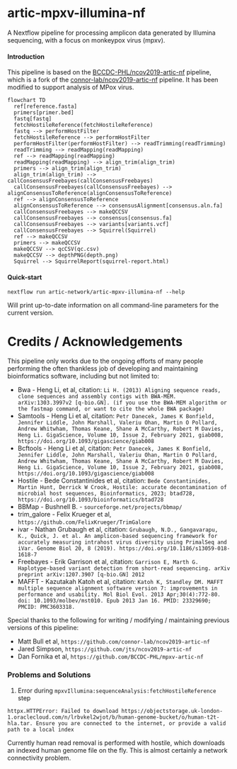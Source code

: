 # artic-mpxv-illumina-nf
A Nextflow pipeline for processing amplicon data generated by Illumina sequencing, with a focus on monkeypox virus (mpxv).

#### Introduction

This pipeline is based on the [BCCDC-PHL/ncov2019-artic-nf](https://github.com/BCCDC-PHL/ncov2019-artic-nf) pipeline, which is a fork of the [connor-lab/ncov2019-artic-nf](https://github.com/connor-lab/ncov2019-artic-nf) pipeline. It has been modified to support analysis of MPox virus.

```mermaid
flowchart TD
  ref[reference.fasta]
  primers[primer.bed]
  fastq[fastq]
  fetchHostileReference(fetchHostileReference)
  fastq --> performHostFilter
  fetchHostileReference --> performHostFilter
  performHostFilter(performHostFilter) --> readTrimming(readTrimming)
  readTrimming --> readMapping(readMapping)
  ref --> readMapping(readMapping)
  readMapping(readMapping) --> align_trim(align_trim)
  primers --> align_trim(align_trim)
  align_trim(align_trim) --> callConsensusFreebayes(callConsensusFreebayes)
  callConsensusFreebayes(callConsensusFreebayes) --> alignConsensusToReference(alignConsensusToReference)
  ref --> alignConsensusToReference
  alignConsensusToReference --> consensusAlignment[consensus.aln.fa]
  callConsensusFreebayes --> makeQCCSV
  callConsensusFreebayes --> consensus[consensus.fa]
  callConsensusFreebayes --> variants[variants.vcf]
  callConsensusFreebayes --> Squirrel(Squirrel)
  ref --> makeQCCSV
  primers --> makeQCCSV
  makeQCCSV --> qcCSV(qc.csv)
  makeQCCSV --> depthPNG(depth.png)
  Squirrel --> SquirrelReport(squirrel-report.html)
```

#### Quick-start

```
nextflow run artic-network/artic-mpxv-illumina-nf --help
```

Will print up-to-date information on all command-line parameters for the current version.

# Credits / Acknowledgements
This pipeline only works due to the ongoing efforts of many people performing the often thankless
job of developing and maintaining bioinformatics software, including but not limited to:

* Bwa - Heng Li, et al, citation: `Li H. (2013) Aligning sequence reads, clone sequences and assembly contigs with BWA-MEM. arXiv:1303.3997v2 [q-bio.GN]. (if you use the BWA-MEM algorithm or the fastmap command, or want to cite the whole BWA package)`
* Samtools - Heng Li et al, citation: `Petr Danecek, James K Bonfield, Jennifer Liddle, John Marshall, Valeriu Ohan, Martin O Pollard, Andrew Whitwham, Thomas Keane, Shane A McCarthy, Robert M Davies, Heng Li. GigaScience, Volume 10, Issue 2, February 2021, giab008, https://doi.org/10.1093/gigascience/giab008`
* Bcftools - Heng Li et al, citation: `Petr Danecek, James K Bonfield, Jennifer Liddle, John Marshall, Valeriu Ohan, Martin O Pollard, Andrew Whitwham, Thomas Keane, Shane A McCarthy, Robert M Davies, Heng Li. GigaScience, Volume 10, Issue 2, February 2021, giab008, https://doi.org/10.1093/gigascience/giab008`
* Hostile - Bede Constantinides et al, citation: `Bede Constantinides, Martin Hunt, Derrick W Crook, Hostile: accurate decontamination of microbial host sequences, Bioinformatics, 2023; btad728, https://doi.org/10.1093/bioinformatics/btad728`
* BBMap - Bushnell B. - `sourceforge.net/projects/bbmap/`
* trim_galore - Felix Krueger et al, `https://github.com/FelixKrueger/TrimGalore`
* ivar - Nathan Grubaugh et al, citation: `Grubaugh, N.D., Gangavarapu, K., Quick, J. et al. An amplicon-based sequencing framework for accurately measuring intrahost virus diversity using PrimalSeq and iVar. Genome Biol 20, 8 (2019). https://doi.org/10.1186/s13059-018-1618-7`
* Freebayes - Erik Garrison et al, citation: `Garrison E, Marth G. Haplotype-based variant detection from short-read sequencing. arXiv preprint arXiv:1207.3907 [q-bio.GN] 2012`
* MAFFT - Kazutakah Katoh et al, citation: `Katoh K, Standley DM. MAFFT multiple sequence alignment software version 7: improvements in performance and usability. Mol Biol Evol. 2013 Apr;30(4):772-80. doi: 10.1093/molbev/mst010. Epub 2013 Jan 16. PMID: 23329690; PMCID: PMC3603318.`
  
Special thanks to the following for writing / modifying / maintaining previous versions of this pipeline:
* Matt Bull et al, `https://github.com/connor-lab/ncov2019-artic-nf`
* Jared Simpson, `https://github.com/jts/ncov2019-artic-nf`
* Dan Fornika et al, `https://github.com/BCCDC-PHL/mpxv-artic-nf`

### Problems and Solutions

1. Error during `mpxvIllumina:sequenceAnalysis:fetchHostileReference` step
  ```
  httpx.HTTPError: Failed to download https://objectstorage.uk-london-1.oraclecloud.com/n/lrbvkel2wjot/b/human-genome-bucket/o/human-t2t-hla.tar. Ensure you are connected to the internet, or provide a valid path to a local index
  ```

  Currently human read removal is performed with hostile, which downloads an indexed human genome file on the fly. This is almost certainly a network connectivity problem.

